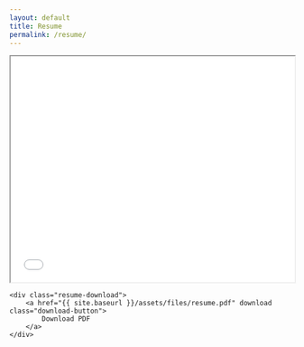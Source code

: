 ```yaml
---
layout: default
title: Resume
permalink: /resume/
---
```


<div class="resume-container">
    <div class="resume-viewer">
        <iframe src="{{ site.baseurl }}/assets/files/resume.pdf" width="100%" height="400px">
        </iframe>
    </div>
    
    <div class="resume-download">
        <a href="{{ site.baseurl }}/assets/files/resume.pdf" download class="download-button">
            Download PDF
        </a>
    </div>
</div>